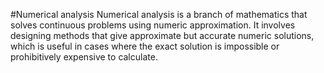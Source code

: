 #Numerical analysis 
Numerical analysis is a branch of mathematics that solves continuous problems using numeric approximation. It involves designing methods that give approximate but accurate numeric solutions, which is useful in cases where the exact solution is impossible or prohibitively expensive to calculate.
